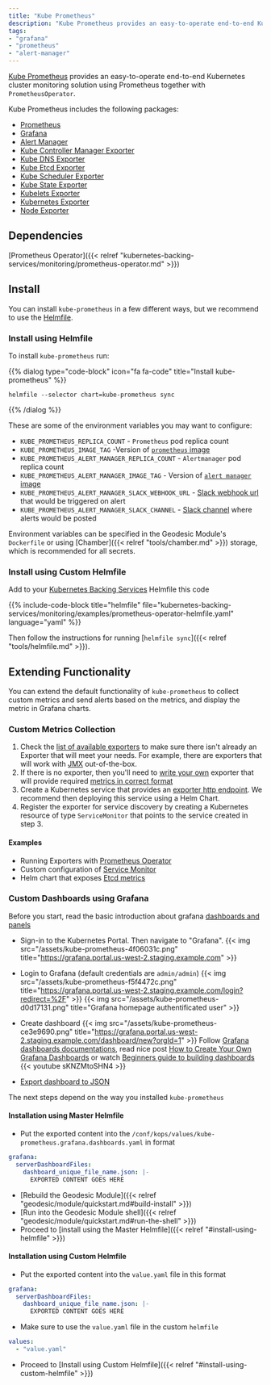 ```yaml
---
title: "Kube Prometheus"
description: "Kube Prometheus provides an easy-to-operate end-to-end Kubernetes cluster monitoring solution using Prometheus together with `PrometheusOperator`."
tags:
- "grafana"
- "prometheus"
- "alert-manager"
---
```


[Kube Prometheus](https://github.com/coreos/prometheus-operator/tree/v0.29.0/helm/kube-prometheus) provides an easy-to-operate end-to-end Kubernetes cluster monitoring solution using Prometheus together with `PrometheusOperator`.

Kube Prometheus includes the following packages:

* [Prometheus](https://github.com/coreos/prometheus-operator/tree/v0.29.0/helm/prometheus)
* [Grafana](https://github.com/coreos/prometheus-operator/tree/v0.29.0/helm/grafana)
* [Alert Manager](https://github.com/coreos/prometheus-operator/tree/v0.29.0/helm/alertmanager)
* [Kube Controller Manager Exporter](https://github.com/coreos/prometheus-operator/tree/v0.29.0/helm/exporter-kube-controller-manager)
* [Kube DNS Exporter](https://github.com/coreos/prometheus-operator/tree/v0.29.0/helm/exporter-kube-dns)
* [Kube Etcd Exporter](https://github.com/coreos/prometheus-operator/tree/v0.29.0/helm/exporter-kube-etcd)
* [Kube Scheduler Exporter](https://github.com/coreos/prometheus-operator/tree/v0.29.0/helm/exporter-kube-scheduler)
* [Kube State Exporter](https://github.com/coreos/prometheus-operator/tree/v0.29.0/helm/exporter-kube-state)
* [Kubelets Exporter](https://github.com/coreos/prometheus-operator/tree/v0.29.0/helm/exporter-kubelets)
* [Kubernetes Exporter](https://github.com/coreos/prometheus-operator/tree/v0.29.0/helm/exporter-kubernetes)
* [Node Exporter](https://github.com/coreos/prometheus-operator/tree/v0.29.0/helm/exporter-node)

## Dependencies

[Prometheus Operator]({{< relref "kubernetes-backing-services/monitoring/prometheus-operator.md" >}})

## Install

You can install `kube-prometheus` in a few different ways, but we recommend to use the [Helmfile](https://github.com/cloudposse/helmfiles/blob/master/releases/kube-prometheus.yaml).

### Install using Helmfile

To install `kube-prometheus` run:

{{% dialog type="code-block" icon="fa fa-code" title="Install kube-prometheus" %}}
```
helmfile --selector chart=kube-prometheus sync
```
{{% /dialog %}}

These are some of the environment variables you may want to configure:

* `KUBE_PROMETHEUS_REPLICA_COUNT` - `Prometheus` pod replica count
* `KUBE_PROMETHEUS_IMAGE_TAG` -Version of [`prometheus` image](https://quay.io/repository/prometheus/prometheus)
* `KUBE_PROMETHEUS_ALERT_MANAGER_REPLICA_COUNT` - `Alertmanager` pod replica count
* `KUBE_PROMETHEUS_ALERT_MANAGER_IMAGE_TAG` - Version of [`alert manager` image](https://quay.io/repository/prometheus/alertmanager)
* `KUBE_PROMETHEUS_ALERT_MANAGER_SLACK_WEBHOOK_URL` - [Slack webhook url](https://api.slack.com/incoming-webhooks) that would be triggered on alert
* `KUBE_PROMETHEUS_ALERT_MANAGER_SLACK_CHANNEL` - [Slack channel](https://get.slack.help/hc/en-us/articles/201402297-Create-a-channel) where alerts would be posted

Environment variables can be specified in the Geodesic Module's `Dockerfile` or using [Chamber]({{< relref "tools/chamber.md" >}}) storage, which is recommended for all secrets.

### Install using Custom Helmfile

Add to your [Kubernetes Backing Services](/kubernetes-backing-services) Helmfile this code

{{% include-code-block  title="helmfile" file="kubernetes-backing-services/monitoring/examples/prometheus-operator-helmfile.yaml" language="yaml" %}}

Then follow the instructions for running [`helmfile sync`]({{< relref "tools/helmfile.md" >}}).

## Extending Functionality

You can extend the default functionality of `kube-prometheus` to collect custom
metrics and send alerts based on the metrics, and display the metric in Grafana charts.

### Custom Metrics Collection

1. Check the [list of available exporters](https://prometheus.io/docs/instrumenting/exporters) to make sure there isn't already an Exporter that will meet your needs. For example, there are exporters that will work with [JMX](https://github.com/prometheus/jmx_exporter) out-of-the-box.
2. If there is no exporter, then you'll need to [write your own](https://prometheus.io/docs/instrumenting/writing_exporters/) exporter that will provide required [metrics in correct format](https://prometheus.io/docs/instrumenting/exposition_formats/)
3. Create a Kubernetes service that provides an [exporter http endpoint](https://kubernetes.io/docs/concepts/services-networking/service). We recommend then deploying this service using a Helm Chart.
4. Register the exporter for service discovery by creating a Kubernetes resource of type `ServiceMonitor` that points to the service created in step 3.

#### Examples

* Running Exporters with [Prometheus Operator](https://coreos.com/operators/prometheus/docs/latest/user-guides/running-exporters.html)
* Custom configuration of [Service Monitor](https://coreos.com/operators/prometheus/docs/latest/custom-configuration.html)
* Helm chart that exposes [Etcd metrics](https://github.com/coreos/prometheus-operator/tree/v0.29.0/helm/exporter-kube-etcd)

### Custom Dashboards using Grafana

Before you start, read the basic introduction about grafana [dashboards and panels](http://docs.grafana.org/features/panels/graph/)

* Sign-in to the Kubernetes Portal. Then navigate to "Grafana".
{{< img src="/assets/kube-prometheus-4f06031c.png" title="https://grafana.portal.us-west-2.staging.example.com" >}}
* Login to Grafana (default credentials are `admin/admin`)
{{< img src="/assets/kube-prometheus-f5f4472c.png" title="https://grafana.portal.us-west-2.staging.example.com/login?redirect=%2F" >}}
{{< img src="/assets/kube-prometheus-d0d17131.png" title="Grafana homepage authentificated user" >}}
* Create dashboard
{{< img src="/assets/kube-prometheus-ce3e9690.png" title="https://grafana.portal.us-west-2.staging.example.com/dashboard/new?orgId=1" >}}
Follow [Grafana dashboards documentations](http://docs.grafana.org/reference/templating/), read nice post [How to Create Your Own Grafana Dashboards](https://mapr.com/support/s/article/How-to-Create-Your-Own-Grafana-Dashboards?language=en_US) or watch
[Beginners guide to building dashboards](https://www.youtube.com/watch?v=&index=7&list=PLDGkOdUX1Ujo3wHw9-z5Vo12YLqXRjzg2)
{{< youtube sKNZMtoSHN4 >}}

* [Export dashboard to JSON](http://docs.grafana.org/reference/export_import/#exporting-a-dashboard)

The next steps depend on the way you installed `kube-prometheus`

#### Installation using Master Helmfile

* Put the exported content into the `/conf/kops/values/kube-prometheus.grafana.dashboards.yaml`
in format

```yaml
grafana:
  serverDashboardFiles:
    dashboard_unique_file_name.json: |-
      EXPORTED CONTENT GOES HERE
```
* [Rebuild the Geodesic Module]({{< relref "geodesic/module/quickstart.md#build-install" >}})
* [Run into the Geodesic Module shell]({{< relref "geodesic/module/quickstart.md#run-the-shell" >}})
* Proceed to [install using the Master Helmfile]({{< relref "#install-using-helmfile" >}})

#### Installation using Custom Helmfile

* Put the exported content into the `value.yaml` file in this format

```yaml
grafana:
  serverDashboardFiles:
    dashboard_unique_file_name.json: |-
      EXPORTED CONTENT GOES HERE
```

* Make sure to use the `value.yaml` file in the custom `helmfile`

```yaml
values:
  - "value.yaml"
```

* Proceed to [Install using Custom Helmfile]({{< relref "#install-using-custom-helmfile" >}})
